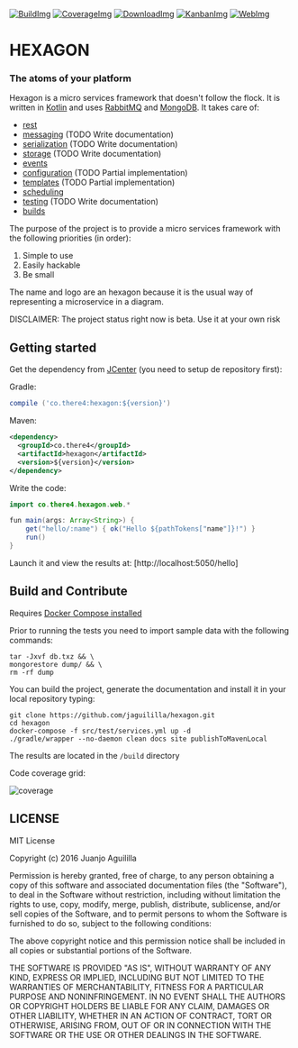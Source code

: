 [![BuildImg]][Build] [![CoverageImg]][Coverage]
[![DownloadImg]][Download] [![KanbanImg]][Kanban]
[![WebImg]][Web]

[BuildImg]: https://travis-ci.org/jaguililla/hexagon.svg?branch=master
[Build]: https://travis-ci.org/jaguililla/hexagon

[CoverageImg]: https://codecov.io/gh/jaguililla/hexagon/branch/master/graph/badge.svg
[Coverage]: https://codecov.io/gh/jaguililla/hexagon

[DownloadImg]: https://img.shields.io/bintray/v/jamming/maven/Hexagon.svg
[Download]: https://bintray.com/jamming/maven/Hexagon/_latestVersion

[KanbanImg]: https://img.shields.io/badge/kanban-huboard-blue.svg
[Kanban]: https://huboard.com/jaguililla/hexagon

[WebImg]: https://img.shields.io/badge/web-there4.co%2Fhexagon-blue.svg
[Web]: http://there4.co/hexagon

HEXAGON
=======
### The atoms of your platform

Hexagon is a micro services framework that doesn't follow the flock. It is written in [Kotlin] and
uses [RabbitMQ] and [MongoDB]. It takes care of:

* [rest](http://there4.co/hexagon/rest.html)
* [messaging](http://there4.co/hexagon/messaging.html) (TODO Write documentation)
* [serialization](http://there4.co/hexagon/serialization.html) (TODO Write documentation)
* [storage](http://there4.co/hexagon/storage.html) (TODO Write documentation)
* [events](http://there4.co/hexagon/events.html)
* [configuration](http://there4.co/hexagon/configuration.html) (TODO Partial implementation)
* [templates](http://there4.co/hexagon/templates.html) (TODO Partial implementation)
* [scheduling](http://there4.co/hexagon/scheduling.html)
* [testing](http://there4.co/hexagon/testing.html) (TODO Write documentation)
* [builds](http://there4.co/hexagon/builds.html)

The purpose of the project is to provide a micro services framework with the following priorities
(in order):

1. Simple to use
2. Easily hackable
3. Be small

The name and logo are an hexagon because it is the usual way of representing a microservice in a
diagram.

DISCLAIMER: The project status right now is beta. Use it at your own risk

[Kotlin]: http://kotlinlang.org
[RabbitMQ]: http://www.rabbitmq.com
[MongoDB]: https://www.mongodb.com

## Getting started

Get the dependency from [JCenter][JCenter] (you need to setup de repository first):

Gradle:

```groovy
compile ('co.there4:hexagon:${version}')
```

Maven:

```xml
<dependency>
  <groupId>co.there4</groupId>
  <artifactId>hexagon</artifactId>
  <version>${version}</version>
</dependency>
```

[JCenter]: https://bintray.com/jamming/maven/Hexagon

Write the code:

```java
import co.there4.hexagon.web.*

fun main(args: Array<String>) {
    get("hello/:name") { ok("Hello ${pathTokens["name"]}!") }
    run()
}
```

Launch it and view the results at: [http://localhost:5050/hello]


## Build and Contribute

Requires [Docker Compose installed](https://docs.docker.com/compose/install)

Prior to running the tests you need to import sample data with the following commands:

    tar -Jxvf db.txz && \
    mongorestore dump/ && \
    rm -rf dump

You can build the project, generate the documentation and install it in your local repository
typing:

    git clone https://github.com/jaguililla/hexagon.git
    cd hexagon
    docker-compose -f src/test/services.yml up -d
    ./gradle/wrapper --no-daemon clean docs site publishToMavenLocal

The results are located in the `/build` directory

Code coverage grid:

![coverage](https://codecov.io/gh/jaguililla/hexagon/branch/master/graphs/tree.svg)


LICENSE
-------

MIT License

Copyright (c) 2016 Juanjo Aguililla

Permission is hereby granted, free of charge, to any person obtaining a copy
of this software and associated documentation files (the "Software"), to deal
in the Software without restriction, including without limitation the rights
to use, copy, modify, merge, publish, distribute, sublicense, and/or sell
copies of the Software, and to permit persons to whom the Software is
furnished to do so, subject to the following conditions:

The above copyright notice and this permission notice shall be included in all
copies or substantial portions of the Software.

THE SOFTWARE IS PROVIDED "AS IS", WITHOUT WARRANTY OF ANY KIND, EXPRESS OR
IMPLIED, INCLUDING BUT NOT LIMITED TO THE WARRANTIES OF MERCHANTABILITY,
FITNESS FOR A PARTICULAR PURPOSE AND NONINFRINGEMENT. IN NO EVENT SHALL THE
AUTHORS OR COPYRIGHT HOLDERS BE LIABLE FOR ANY CLAIM, DAMAGES OR OTHER
LIABILITY, WHETHER IN AN ACTION OF CONTRACT, TORT OR OTHERWISE, ARISING FROM,
OUT OF OR IN CONNECTION WITH THE SOFTWARE OR THE USE OR OTHER DEALINGS IN THE
SOFTWARE.
